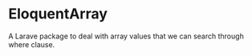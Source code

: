 # EloquentArray
A Larave package to deal with array values that we can search through where clause.

